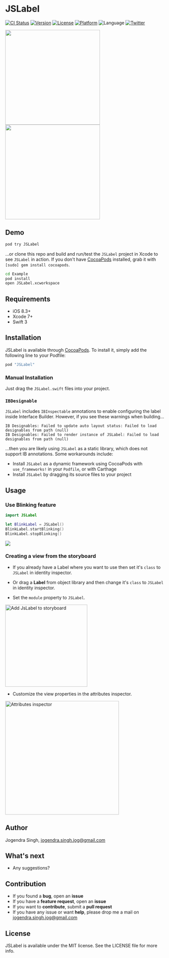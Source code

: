 # JSLabel

[![CI Status](http://img.shields.io/travis/imjog/JSLabel.svg?style=flat)](https://travis-ci.org/imjog/JSLabel)
[![Version](https://img.shields.io/cocoapods/v/JSLabel.svg?style=flat)](http://cocoapods.org/pods/JSLabel)
[![License](https://img.shields.io/cocoapods/l/JSLabel.svg?style=flat)](http://cocoapods.org/pods/JSLabel)
[![Platform](https://img.shields.io/cocoapods/p/JSLabel.svg?style=flat)](http://cocoapods.org/pods/JSLabel)
![Language](https://img.shields.io/badge/language-Swift%203-orange.svg)
[![Twitter](https://img.shields.io/badge/twitter-@imjog24-blue.svg?style=flat)](https://twitter.com/imjog24)

<img src="https://github.com/imjog/JSLabel/blob/master/Example/JSLabel/screen.png" width="300"> <img src="https://github.com/imjog/JSLabel/blob/master/Example/JSLabel/blinkscreen.png" width="300">

## Demo

```bash
pod try JSLabel
```

...or clone this repo and build and run/test the `JSLabel` project in Xcode to see `JSLabel` in action. If you don't have [CocoaPods](http://cocoapods.org) installed, grab it with `[sudo] gem install cocoapods`.

```bash
cd Example
pod install
open JSLabel.xcworkspace
```

## Requirements
- iOS 8.3+
- Xcode 7+
- Swift 3

## Installation

JSLabel is available through [CocoaPods](http://cocoapods.org). To install
it, simply add the following line to your Podfile:

```ruby
pod "JSLabel"
```
### Manual Installation

Just drag the `JSLabel.swift` files into your project.

### `IBDesignable`

`JSLabel` includes `IBInspectable` annotations to enable configuring the label inside Interface Builder. However, if you see these warnings when building...

```
IB Designables: Failed to update auto layout status: Failed to load designables from path (null)
IB Designables: Failed to render instance of JSLabel: Failed to load designables from path (null)
```

...then you are likely using `JSLabel` as a static library, which does not support IB annotations. Some workarounds include:

- Install `JSLabel` as a dynamic framework using CocoaPods with `use_frameworks!` in your `Podfile`, or with Carthage
- Install `JSLabel` by dragging its source files to your project

## Usage
### Use Blinking feature

```Swift
import JSLabel

let BlinkLabel = JSLabel()
BlinkLabel.startBlinking()
BlinkLabel.stopBlinking()

```
![](https://github.com/obuseme/BlinkingLabel/blob/master/blinkinglabel.gif)
### Creating a view from the storyboard

- If you already have a Label where you want to use then set it's `class` to `JSLabel` in identity inspector.

- Or drag a **Label** from object library and then change it's `class` to `JSLabel` in identity inspector.

- Set the `module` property to `JSLabel`.

<img
src='https://github.com/imjog/JSLabel/blob/master/Example/JSLabel/setclass.png' width='260' alt='Add JsLabel to storyboard'>

- Customize the view properties in the attributes inspector.

<img
src='https://github.com/imjog/JSLabel/blob/master/Example/JSLabel/inspactable.png' width='360' alt='Attributes inspector'>

## Author

Jogendra Singh, jogendra.singh.jog@gmail.com

## What's next

- Any suggestions?

## Contribution

- If you found a **bug**, open an **issue**
- If you have a **feature request**, open an **issue**
- If you want to **contribute**, submit a **pull request**
- If you have any issue or want **help**, please drop me a mail on jogendra.singh.jog@gmail.com

## License

JSLabel is available under the MIT license. See the LICENSE file for more info.
